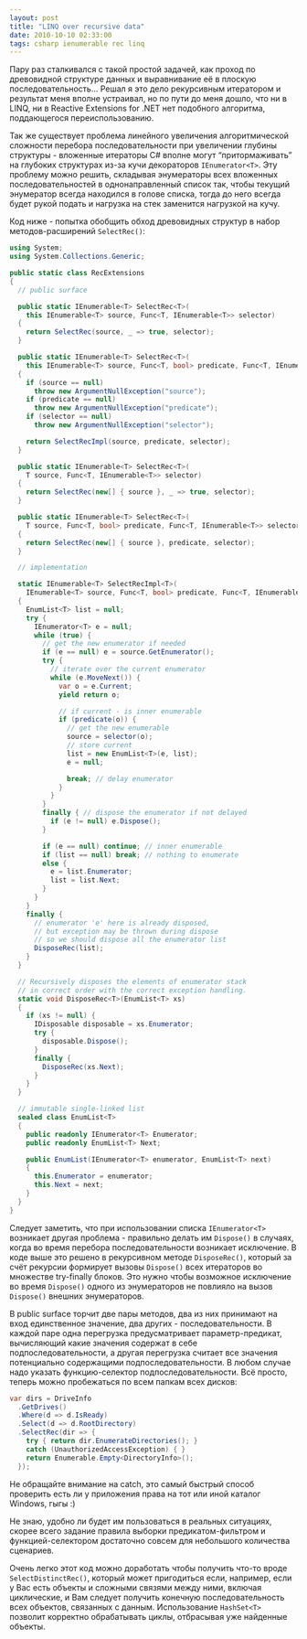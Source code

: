 ```yaml
---
layout: post
title: "LINQ over recursive data"
date: 2010-10-10 02:33:00
tags: csharp ienumerable rec linq
---
```

Пару раз сталкивался с такой простой задачей, как проход по древовидной структуре данных и выравнивание её в плоскую последовательность… Решал я это дело рекурсивным итератором и результат меня вполне устраивал, но по пути до меня дошло, что ни в LINQ, ни в Reactive Extensions for .NET нет подобного алгоритма, поддающегося переиспользованию.

Так же существует проблема линейного увеличения алгоритмической сложности перебора последовательности при увеличении глубины структуры - вложенные итераторы C# вполне могут “притормаживать” на глубоких структурах из-за кучи декораторов `IEnumerator<T>`. Эту проблему можно решить, складывая энумераторы всех вложенных последовательностей в однонаправленный список так, чтобы текущий энумератор всегда находился в голове списка, тогда до него всегда будет рукой подать и нагрузка на стек заменится нагрузкой на кучу.

Код ниже - попытка обобщить обход древовидных структур в набор методов-расширений `SelectRec()`:

```c#
using System;
using System.Collections.Generic;

public static class RecExtensions
{
  // public surface

  public static IEnumerable<T> SelectRec<T>(
    this IEnumerable<T> source, Func<T, IEnumerable<T>> selector)
  {
    return SelectRec(source, _ => true, selector);
  }

  public static IEnumerable<T> SelectRec<T>(
    this IEnumerable<T> source, Func<T, bool> predicate, Func<T, IEnumerable<T>> selector)
  {
    if (source == null)
      throw new ArgumentNullException("source");
    if (predicate == null)
      throw new ArgumentNullException("predicate");
    if (selector == null)
      throw new ArgumentNullException("selector");

    return SelectRecImpl(source, predicate, selector);
  }

  public static IEnumerable<T> SelectRec<T>(
    T source, Func<T, IEnumerable<T>> selector)
  {
    return SelectRec(new[] { source }, _ => true, selector);
  }

  public static IEnumerable<T> SelectRec<T>(
    T source, Func<T, bool> predicate, Func<T, IEnumerable<T>> selector)
  {
    return SelectRec(new[] { source }, predicate, selector);
  }

  // implementation

  static IEnumerable<T> SelectRecImpl<T>(
    IEnumerable<T> source, Func<T, bool> predicate, Func<T, IEnumerable<T>> selector)
  {
    EnumList<T> list = null;
    try {
      IEnumerator<T> e = null;
      while (true) {
        // get the new enumerator if needed
        if (e == null) e = source.GetEnumerator();
        try {
          // iterate over the current enumerator
          while (e.MoveNext()) {
            var o = e.Current;
            yield return o;

            // if current - is inner enumerable
            if (predicate(o)) {
              // get the new enumerable
              source = selector(o); 
              // store current
              list = new EnumList<T>(e, list);
              e = null;

              break; // delay enumerator
            }
          }
        }
        finally { // dispose the enumerator if not delayed
          if (e != null) e.Dispose();
        }

        if (e == null) continue; // inner enumerable
        if (list == null) break; // nothing to enumerate
        else {
          e = list.Enumerator;
          list = list.Next;
        }
      }
    }
    finally {
      // enumerator 'e' here is already disposed,
      // but exception may be thrown during dispose
      // so we should dispose all the enumerator list
      DisposeRec(list);
    }
  }

  // Recursively disposes the elements of enumerator stack
  // in correct order with the correct exception handling.
  static void DisposeRec<T>(EnumList<T> xs)
  {
    if (xs != null) {
      IDisposable disposable = xs.Enumerator;
      try {
        disposable.Dispose();
      }
      finally {
        DisposeRec(xs.Next);
      }
    }
  }

  // immutable single-linked list
  sealed class EnumList<T>
  {
    public readonly IEnumerator<T> Enumerator;
    public readonly EnumList<T> Next;

    public EnumList(IEnumerator<T> enumerator, EnumList<T> next)
    {
      this.Enumerator = enumerator;
      this.Next = next;
    }
  }
}
```

Следует заметить, что при использовании списка `IEnumerator<T>` возникает другая проблема - правильно делать им `Dispose()` в случаях, когда во время перебора последовательности возникает исключение. В коде выше это решено в рекурсивном методе `DisposeRec()`, который за счёт рекурсии формирует вызовы `Dispose()` всех итераторов во множестве try-finally блоков. Это нужно чтобы возможное исключение во время `Dispose()` одного из энумераторов не повлияло на вызов `Dispose()` внешних энумераторов.

В public surface торчит две пары методов, два из них принимают на вход единственное значение, два других - последовательности. В каждой паре одна перегрузка предусматривает параметр-предикат, вычисляющий какие значения содержат в себе подпоследовательности, а другая перегрузка считает все значения потенциально содержащими подпоследовательности. В любом случае надо указать функцию-селектор подпоследовательности. Всё просто, теперь можно пробежаться по всем папкам всех дисков:

```c#
var dirs = DriveInfo
  .GetDrives()
  .Where(d => d.IsReady)
  .Select(d => d.RootDirectory)
  .SelectRec(dir => {
    try { return dir.EnumerateDirectories(); }
    catch (UnauthorizedAccessException) { }
    return Enumerable.Empty<DirectoryInfo>();
  });

```

Не обращайте внимание на catch, это самый быстрый способ проверить есть ли у приложения права на тот или иной каталог Windows, гыгы :)

Не знаю, удобно ли будет им пользоваться в реальных ситуациях, скорее всего задание правила выборки предикатом-фильтром и функцией-селектором достаточно совсем для небольшого количества сценариев.

Очень легко этот код можно доработать чтобы получить что-то вроде `SelectDistinctRec()`, который может пригодиться если, например, если у Вас есть объекты и сложными связями между ними, включая циклические, и Вам следует получить конечную последовательность всех объектов, связанных с данным. Использование `HashSet<T>` позволит корректно обрабатывать циклы, отбрасывая уже найденные объекты.